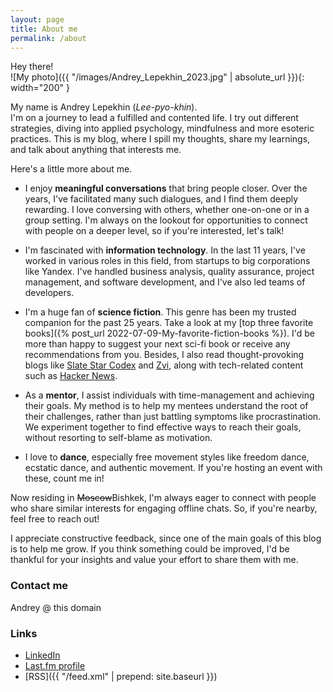 ```yaml
---
layout: page
title: About me
permalink: /about
---
```


Hey there!  
![My photo]({{ "/images/Andrey_Lepekhin_2023.jpg" | absolute_url }}){: width="200" }

My name is Andrey Lepekhin (*Lee-pyo-khin*).  
I'm on a journey to lead a fulfilled and contented life. I try out different strategies, diving into applied psychology, mindfulness and more esoteric practices. This is my blog, where I spill my thoughts, share my learnings, and talk about anything that interests me.  

Here's a little more about me.

* I enjoy **meaningful conversations** that bring people closer. Over the years, I've facilitated many such dialogues, and I find them deeply rewarding. I love conversing with others, whether one-on-one or in a group setting. I'm always on the lookout for opportunities to connect with people on a deeper level, so if you're interested, let's talk!

* I'm fascinated with **information technology**. In the last 11 years, I've worked in various roles in this field, from startups to big corporations like Yandex. I've handled business analysis, quality assurance, project management, and software development, and I've also led teams of developers.

* I'm a huge fan of **science fiction**. This genre has been my trusted companion for the past 25 years. Take a look at my [top three favorite books]({% post_url 2022-07-09-My-favorite-fiction-books %}). I'd be more than happy to suggest your next sci-fi book or receive any recommendations from you. Besides, I also read thought-provoking blogs like [Slate Star Codex](https://slatestarcodex.com/) and [Zvi](https://thezvi.wordpress.com/), along with tech-related content such as [Hacker News](https://news.ycombinator.com). 

* As a **mentor**, I assist individuals with time-management and achieving their goals. My method is to help my mentees understand the root of their challenges, rather than just battling symptoms like procrastination. We experiment together to find effective ways to reach their goals, without resorting to self-blame as motivation.

* I love to **dance**, especially free movement styles like freedom dance, ecstatic dance, and authentic movement. If you're hosting an event with these, count me in!
 
Now residing in ~~Moscow~~Bishkek, I'm always eager to connect with people who share similar interests for engaging offline chats. So, if you're nearby, feel free to reach out!  

I appreciate constructive feedback, since one of the main goals of this blog is to help me grow. If you think something could be improved, I'd be thankful for your insights and value your effort to share them with me.  

### Contact me

Andrey @ this domain

### Links

* [LinkedIn](https://www.linkedin.com/in/{{site.footer-links.linkedin}})
* [Last.fm profile](http://www.last.fm/user/la_bizzz/)
* [RSS]({{ "/feed.xml" | prepend: site.baseurl }})
